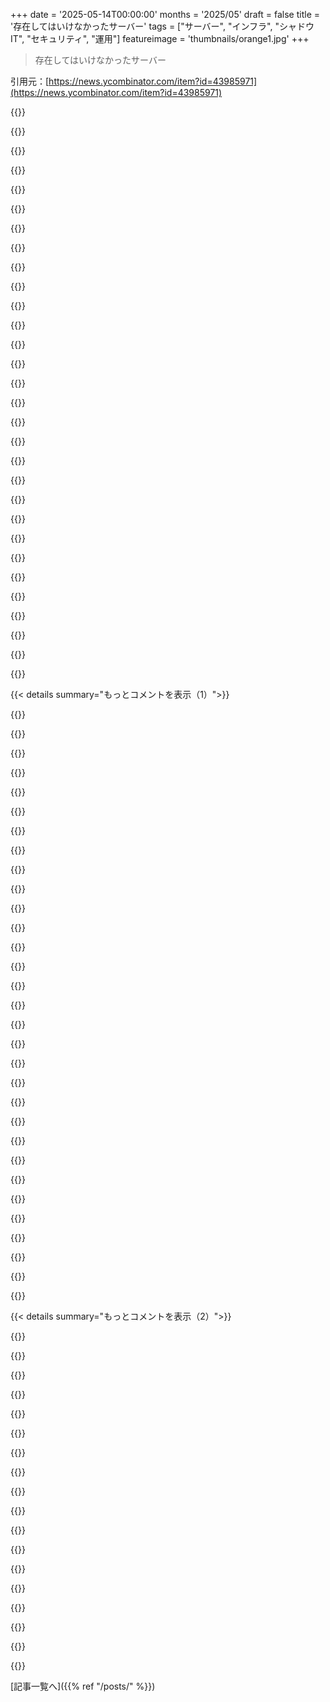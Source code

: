 +++
date = '2025-05-14T00:00:00'
months = '2025/05'
draft = false
title = '存在してはいけなかったサーバー'
tags = ["サーバー", "インフラ", "シャドウIT", "セキュリティ", "運用"]
featureimage = 'thumbnails/orange1.jpg'
+++

> 存在してはいけなかったサーバー

引用元：[https://news.ycombinator.com/item?id=43985971](https://news.ycombinator.com/item?id=43985971)




{{<matomeQuote body="昔、非営利団体で働いてたんだけど、合法的な不正レベルがすごかったんだ。一度政府機関に監査されたことがあった。その機関はNFP spaceからのロビー活動で活動がめっちゃ制限されてたんだけどね。監査後、その機関の責任者は記者会見でこんな感じのことを言ってたな。「発見内容を、違法な行動だけじゃなく、市民が非営利団体に期待することに関連する部分も公開できるといいと思う。人びとはチャリティの資金が実際にどれだけチャリティ目的で使われてて、どれだけが役員やスタッフへの実質的な贈り物に使われてるか、正確に理解できるべきだ」。<br>まあ、それが全てを物語ってる。不正は続いてる、ただ合法的な道を見つけるだけ。" userName="protocolture" createdAt="2025/05/15 00:47:27" color="#45d325">}}




{{<matomeQuote body="「NFP space」って何？ ググったけど、ただのローカルクラブとかNFPって名前の会社しか出てこないんだけど、どれも強力なロビー団体っぽくないな。" userName="skrebbel" createdAt="2025/05/15 08:14:43" color="">}}




{{<matomeQuote body="Not for profit（非営利）のことだよ。<br>普通のチャリティとか、公益法人みたいな他の法的地位も含まれるね。" userName="protocolture" createdAt="2025/05/15 09:51:57" color="">}}




{{<matomeQuote body="NFP ＝ Not For Profit だよ。" userName="compiler-devel" createdAt="2025/05/15 08:23:17" color="">}}




{{<matomeQuote body="普通、NGO（非政府組織）って言うよね。Not For Profitはただの婉曲表現だよ。カジュアルな会話ではnonprofitって言う人が多いかな。気取ってる人は、アメリカだと501.c3 nonprofitとかね。他の国でどうなってるかは知らないけど。" userName="genewitch" createdAt="2025/05/15 15:59:24" color="">}}




{{<matomeQuote body="Hans Wilsdorf Foundationみたいなところを調べてみなよ。Rolexの実質的な所有者で、チャリティを装って運営してるんだ。法律上、財務やチャリティ寄付を開示する義務がなくて、財団が所有してるおかげで法人税も払わないらしい。" userName="piltdownman" createdAt="2025/05/15 15:07:14" color="#ff5c5c">}}




{{<matomeQuote body="まあ、正直言って、それはDACH（ドイツ・オーストリア・スイス）地域では家族が所有権を維持するための一般的なやり方であって、個人的には一部のドイツ産業が遅れてる理由の象徴だと思うけどね。イノベーションを促すにはある程度の創造的破壊が必要だけど、それは50～70年前にそれを利用した家族が作った障壁によって阻まれてる。Bosch、Thyssenkrupp、Aldi、Lidl、Bertelsmannなんかも全部そうだよ。" userName="alephnerd" createdAt="2025/05/15 16:03:25" color="#ff5c5c">}}




{{<matomeQuote body="俺から見ると、それはNFP spaceが、そこそこ金持ちから超金持ちまでがとんでもない税率を避けるために使う税金回避ツールチェーンの最終地点になってる自然な結果に見えるんだ。（参考：トラスト→大規模な終身保険→終身保険で新しいトラストと次世代の生命保険に資金供給→税金効率よく移せない古いトラストの残りは家族支配のチャリティに寄付→家族支配の非営利団体に資金供給）。そういう setup では、NFPは単に税優遇された資金の別のバケツで、役職や理事会ポストへの手厚い任命とか、めったにないけど家族の経済目標を促進するチャリティ活動とかで自分の利益を追求するために使われるんだ。その setup では、お前が見てる不正が本当の価値で、お前が見てるチャリティは、その資金に対して税金の代わりに払われるコストなんだ。本当の不正は、残念ながら普通の人間から募金を集めるチャリティで起きてる行動だよ。" userName="snapplebobapple" createdAt="2025/05/15 13:40:24" color="#785bff">}}




{{<matomeQuote body="ここで話してる「とんでもない税率」って具体的に何？ その言い方がよく分からないんだけど。" userName="no_wizard" createdAt="2025/05/15 15:14:54" color="">}}




{{<matomeQuote body="それはね、税金から得られると認識するメリットよりもずっと高くて、税金逃れとか抜け穴を作るためのロビー活動を強く動機付けるレベルのことだよ。例えば、俺の州の最高限界税率は49パーセントなんだけど、それは俺にとってはとんでもないね。だって政府の事業選択が、俺がそのお金でやりたいことと合わないし、全ての支出が、もし俺が自分でやった場合に比べて15～20パーセントは割高に感じるから。穴だらけの道とか、普通レベルの学校や医療に、一流レベルのものが手に入るはずのコストを払ってる感じだよ。" userName="snapplebobapple" createdAt="2025/05/16 00:26:13" color="#45d325">}}




{{<matomeQuote body="”insane tax levels”（めちゃくちゃな税金レベル）ってのは、そもそも成功させてくれた社会に貢献しろってことだと思うよ。" userName="Pet_Ant" createdAt="2025/05/15 17:09:18" color="">}}




{{<matomeQuote body="俺もそう思うよ。自分が成功できた社会に貢献してエコシステムを健全に保つのが当たり前だって、なんでみんな分かんなくなるのか理解できんわ。他の何もかもと一緒なのにさ。" userName="no_wizard" createdAt="2025/05/15 20:46:06" color="">}}




{{<matomeQuote body="多く使うことと貢献を結びつけるのはズレてる。失敗に多く使っても失敗を助長するだけだ。俺はたくさん貢献してるのに見返りが少ないのが不満なんだ。エコシステムや国、世界が発展してほしいのに、金をつぎ込んで無駄にするのは不健全で続かないよ。<br>使ったものが失敗、得たものが成功。俺はあまり得てないのに（社会的なものは欲しいけど）、出費はひどいレベル。だから出費を管理しようとするわけ。" userName="snapplebobapple" createdAt="2025/05/16 00:38:01" color="#ff33a1">}}




{{<matomeQuote body="＞だってそういうのは自分にもビジネスにも良いからってか。まさに真のフィラントロープだね！" userName="Pet_Ant" createdAt="2025/05/16 01:02:56" color="">}}




{{<matomeQuote body="これはマジでみんな自己中心的思考で動いてるんだ。ホームレスとか見るのは嫌でチャリティに寄付したりするよ。<br>政府が”affordable housing”に金をかけるのも嫌。あれ overpriced な住宅を補助してるだけじゃん。そうじゃなくて、政策を賢くコスト効率良いものにして、住宅価格バブルの原因をなくせば良いんだ。例えば許可時間を短くすれば、利息コストが減って供給が増えてみんなの住宅コストが下がる。<br>バカな政策をやめてから、残ったニーズのために affordable housing を考えろって感じ。" userName="snapplebobapple" createdAt="2025/05/16 13:03:08" color="#45d325">}}




{{<matomeQuote body="＞Said government agency... opinions.←これは間違いで正直じゃない。制限は政府の人間や選ばれた役人から来る。ロビイストは強制できない。これは事実。<br>もし役人が腐敗してるなら責任追及すべき。HNでも現実でも、法案チェックして議員に手紙書いたり選挙で落としたりする人誰もいないじゃん？<br>これは市民側の民主主義の失敗だよ。投票だけじゃなく、選んだ人の行動を監視して責任追及すること。<br>代表者の行動を追跡せず投票してたら状況を悪化させてる。ロビー活動も規制すべきだけど、根本は腐敗と説明責任の欠如だよ。" userName="throw10920" createdAt="2025/05/15 15:31:51" color="#38d3d3">}}




{{<matomeQuote body="つまりさ、賄賂を渡す側は、受け取る側が受け取らなくても強制できないから、責任はないってこと？" userName="vkou" createdAt="2025/05/15 15:56:08" color="">}}




{{<matomeQuote body="＞これは間違いで正直じゃない...。事実だ。意見じゃない。←部分的に同意。政治家にも非はあるけど、彼らは選挙に影響しそうなロビーにすぐ屈するんだ。この件もそう。<br>redditで言うみたいに、みんなダメだね。<br>＞代表者の行動を追跡せずに投票してるなら、状況を悪化させてる。←典型的なベージュ独裁だ。小さな行動で政府の責任を追及する方法はない。大きな争点で逃げ切る。政党全体で判断せざるを得ないから最悪。<br>＞ロビー活動が根本の問題じゃない...。←正直言って、システム全体の問題だよ。一つの問題で政府を痛める方法はない。特に有権者の90%が無関心ならね。" userName="protocolture" createdAt="2025/05/15 23:03:05" color="#ff5733">}}




{{<matomeQuote body="良いニュアンス加えてくれてサンキュー。政治家は操られるけど、MuskがRepublican議員に広告で対抗すると脅したみたいに、国民からの”選挙の怖れ”を感じることもあるんだ。<br>”Beige democracy”は初めて聞いたけど、Charlie Strossの記事はすごく興味深い。<br>＞小さな行動に政府の責任を追及する方法はない←部分的に同意。でも予備選挙とかで候補者選別は可能。<br>根本の問題は＞特に有権者の90%が無関心ならね←これだと思う。人々が気にかけてれば、もっと良い投票制度になったり、議員を脅したりできる。システムは”設計通り”だけど、市民の努力による。見てるひどい動きは”人々がマジで気にしてない”からだ。<br>ロビー活動も助長するけど、根本の問題に取り組む方がはるかに重要だよ。" userName="throw10920" createdAt="2025/05/20 10:39:50" color="#ff5733">}}




{{<matomeQuote body="規模の大きいNGOとかチャリティ組織でさ、汚職だったり、サボりだったり、あからさまな詐欺みたいなのが全くない組織なんて見たことないんだよね。正直これで、そういう系の組織全部に対する見方がかなり変わっちゃったよ。" userName="nickdothutton" createdAt="2025/05/15 07:32:43" color="">}}




{{<matomeQuote body="うんうん、俺も経験あるわ〜。でもさ、逆もまた真実で、小さいチャリティ組織は心底信じてる人がいて、目標に向かって死ぬ気で頑張ってる経験もあるんだよね。" userName="protocolture" createdAt="2025/05/15 09:50:52" color="">}}




{{<matomeQuote body="ボランティアの人はほぼいつも善良な人たちだよね、ああいう場所で。俺の経験だと、問題なのは“プロ”の人たち。一番上の人たちまで。" userName="nickdothutton" createdAt="2025/05/15 14:21:24" color="">}}




{{<matomeQuote body="規模によるかな。同じ組織の別の支部でコンサルしたことあるんだけどさ。そっちは職員が4人くらいで、ボランティアから昇進した人たち。多少の縁故採用はあったけど、給料もらってる人はみんな組織の目的をすごく熱く信じてたね。それに給料もめっちゃ低かったと思う。それと俺がいた支部を比べると、もう全然違う。何もしない管理職が何層もいて、べらぼうな給料もらって、自分たちを素晴らしいパーティーとかメディアイベントに送る方法ばっかり探してたんだ。リハビリに特化した部署もあったんだけど、6人くらいのスタッフで3～4年運営してたんだ。自分たちのプログラムの効果を証明するために、 fantastic rehab holidays に行ってたよ。残念ながら最初の何年かはリハビリプログラムのボランティアを見つけるのに苦労して、自分のスタッフを常にヨーロッパ旅行とかヨット冒険とかに送ってたみたい。" userName="protocolture" createdAt="2025/05/15 23:11:31" color="#ff5733">}}




{{<matomeQuote body="まあ公平に見て、これって大半のデカい組織に当てはまる話だよね、営利企業だろうが教育機関だろうが政府機関だろうがさ。" userName="dghlsakjg" createdAt="2025/05/15 15:04:59" color="">}}




{{<matomeQuote body="ごめん、でもそれは違うんじゃない？ 中規模の企業でさえ、政府についてみんなが文句言ってるような問題は正確には持ってないよ。政府の職員と話すと、全く同じ状況なんだ。多くの利害関係者がいる大規模でまとまりのない組織は同じ状況になるんだよ。少なくとも政府は人々を助ける傾向があるけど、企業はそうじゃないでしょ。" userName="Pet_Ant" createdAt="2025/05/15 17:13:11" color="">}}




{{<matomeQuote body="俺の政府勤めの友達といつも経験談を共有してるよ。でもさ、俺の“このクレイジーな会社では、ITインフラを担当する複数の競合するチームがあって、それぞれ別の管理職がついてたんだ”って話は、彼の“いやうちには2つの省にまたがる技術的に3つの異なる事業ラインに12チームあるよ”って話には比べものにならないね。" userName="protocolture" createdAt="2025/05/17 01:48:43" color="">}}




{{<matomeQuote body="チャリティとか非営利団体って、税金逃れしながら汚職を資金洗浄する一番簡単な方法に見えるんだけど、特に億万長者なら自分を良く見せられるしね。" userName="bionsystem" createdAt="2025/05/15 09:19:44" color="">}}




{{<matomeQuote body="どうなんだろ、管轄地域で違うんだろうけど、俺の地域で絶対ありえないのは、役員がチャリティから直接利益を得ることなんだ。まあ手厚く保護されてるけどね。でも収益を“所有”することは絶対にない。俺がいたところの役員の一人は、彼に割り当てられた3台の社用車が見つかったらしいけど。逆にさ、同じチャリティの上級管理職になるのはめちゃくちゃ儲かったんだ。年収は upper 6 figure で、期待されることなんて何もないし、業者からは substantial holidays や食事に連れてってもらえるし、12ヶ月ごとに low 6 figure のボーナスも出た。マジで別世界だったよ。" userName="protocolture" createdAt="2025/05/17 01:51:37" color="#45d325">}}




{{<matomeQuote body="こういう状況、前にも見たことあるわー。だからオフサイトバックアップってマジ大事なんだよ。誰かが責任逃れのためにデータを意図的に壊そうとしてる時に、バックアップからデータを提供したこともあるよ。この話、別にデータを壊そうとしてなくてもよくあるテーマを示唆してるよね。引き継いだものをぶっ壊しといて、問題が起きたら前任者のせいにする奴がいるって話。<br>" userName="johnklos" createdAt="2025/05/14 16:55:32" color="#38d3d3">}}




{{<matomeQuote body="でもさ、逆に前任者を責めないと裏目に出ることもあるんだよ。昔、ヤバいコードベースを引き継いで、マジ頑張って改善しようとしたの。でも時間がなくてさ。そしたら、俺が去った後、後任の奴がまだ残ってた悪い部分をすぐ俺のせいにしてきたんだよ。<br>" userName="apples_oranges" createdAt="2025/05/14 18:48:16" color="">}}




{{< details summary="もっとコメントを表示（1）">}}

{{<matomeQuote body="あー、それ思い出した！古典的な Dilbert のコミック「The code mocking」みたいだね。<br>これは Reddit のリンクだよ。<br>（Reddit は Dilbert の作者とそのサイトがヤバいことになってるからね）<br>https://www.reddit.com/r/ProgrammerHumor/comments/195lc8/whe...<br>" userName="lukan" createdAt="2025/05/15 00:02:38" color="">}}




{{<matomeQuote body="もっと良いリンクはこれだよ。<br>https://dilbert-viewer.herokuapp.com/2013-02-24<br>" userName="teddyh" createdAt="2025/05/15 13:57:29" color="">}}




{{<matomeQuote body="もし書き直してたとしても、そいつはあんたの新しいコードを責めたと思うよ。責める奴はジュニアだよ。もし責めるなら、あんたは本当のシニアじゃないね。<br>" userName="ipaddr" createdAt="2025/05/14 21:31:17" color="#38d3d3">}}




{{<matomeQuote body="ジュニアは責める。シニアは静かに裁く。<br>" userName="jbeninger" createdAt="2025/05/15 12:21:43" color="#45d325">}}




{{<matomeQuote body="それはプログラマーの誇り高き伝統だよね。git blame runしながら静かにため息ついて、怒ってブツブツ言いながら、自分がそのコード書いた奴だって約20%の確率で気づくんだからさ。<br>" userName="pavel_lishin" createdAt="2025/05/15 15:42:18" color="#ff5c5c">}}




{{<matomeQuote body="汚職ってあんなに簡単に起こるんだなっていつも興味深いんだよね。経理はちゃんと二重チェックしてるもんだと思ってたんだけど、誰かが勝手にアカウント作ってお金が出ていっても、何年も誰も気づかないって会社をたくさん見てきたよ。自動請求書作った時なんて、何ヶ月もデータが欠けてたのに金が支払われててさ。あれはどんな請求書でも通っちゃうんだなって思ったね。<br>" userName="duxup" createdAt="2025/05/14 17:12:16" color="#45d325">}}




{{<matomeQuote body="Robert McNamara が Ford を引き継いだ時、経理がマジでめちゃくちゃでさ、請求書を重さで測って、予想される金額/重さの比率とそんなにかけ離れてなければ支払ってたんだって。<br>" userName="forinti" createdAt="2025/05/14 18:02:25" color="#38d3d3">}}




{{<matomeQuote body="Google ですらさ、ただ請求書を送るだけで金を受け取った奴が何人か結局捕まったんだぜ。<br>" userName="duxup" createdAt="2025/05/14 18:40:57" color="#45d325">}}




{{<matomeQuote body="ある奴がFacebookとGoogleに1億ドルも不正請求して捕まったらしいよ。もし100万ドルくらいでやめてたら多分逃げ切れてたと思う。他にもいるんじゃないかなあ。https://www.npr.org/2019/03/25/706715377/man-pleads-guilty-t..." userName="0cf8612b2e1e" createdAt="2025/05/14 19:30:02" color="#45d325">}}




{{<matomeQuote body="この記事読んで自分の元職場思い出したわ。マネージャーが”外部デザイン作業”って偽って自分の給料の5倍を会社に請求してたんだ。結局、安く外注して差額を懐に入れてただけ。そいつは他のチームを潰そうとする奴で、俺が辞めた理由の一つでもあった。クビになったのは、取締役会がCTO、CPO、CEOをまとめてクビにした後。会社は急拡大したけど、結局ゼロになってスクラップで売られた。ライターなら本にしたいエピソード満載だよ。" userName="whstl" createdAt="2025/05/15 06:49:01" color="#38d3d3">}}




{{<matomeQuote body="どうやってバレたの？内部デザイナー巻き込むのはすごい間違いっぽいね。共犯者なしで、波風立てずに黙ってたら、多分長いことバレなかったんじゃないの？" userName="0cf8612b2e1e" createdAt="2025/05/15 18:06:07" color="">}}




{{<matomeQuote body="CFOが問題提起してたけど、誰も確認しようとしなかったんだって。新しいCTOが来て、最初の週に確認したら、会社に請求書出してたのがそのPMだって分かった。CTOはFiverrのデザイナーとも話したいって言って、結局そいつに実際払ってた金額は取るに足らなかったらしい。内部デザイナーの関与は俺もよく分からなかったんだけど、そいつもPMと一緒に、あと会社の最高給エンジニア（こいつは関係ないと思うけど）もその場でクビになったよ。" userName="whstl" createdAt="2025/05/17 11:42:33" color="#38d3d3">}}




{{<matomeQuote body="ああ、じゃあその詐欺は異常だってことで多分バレたけど、スタッフが忙しすぎたり怠けたりして調べなかったってことか。面白い話だね。偽りの契約作業で会社を騙すなんて話はどこにでもありそうだ。" userName="0cf8612b2e1e" createdAt="2025/05/17 15:36:07" color="">}}




{{<matomeQuote body="俺の元職場にはもっとヤバい話がいっぱい。Hubspotみたいに『Disrupted』って本出せるレベル。#MeToo会議とか匿名ブログ騒動とか、CEOが対応ミスしまくりで結局クビになった。辞めてからも、CEOたちが競合を買いまくって金使い果たしたり、900人への過剰雇用とかピラミッドスキーム状態。製品はSEOブログスパムだったよ。去年、ChatGPTの影響で潰れた。" userName="whstl" createdAt="2025/05/15 11:58:51" color="#45d325">}}




{{<matomeQuote body="A.J. Baimeの『Go Like Hell』（2010年）から：<br>フォード・モーター・カンパニーは毎月何百万ドルも垂れ流してた。正確な数字を出すのは不可能だった、だって会計システムがなかったから。”信じられるか？” ヘンリー2世は後に思い出した。”ある部署では、コスト計算を請求書の山を秤に乗せて重さでやってたんだ”" userName="rohitkhare" createdAt="2025/05/15 04:13:40" color="#ff5c5c">}}




{{<matomeQuote body="あるいは、重さじゃなく長さで測ってたって説もあるよ。請求書を重ねて定規で測り、フィートをドルに換算してたらしい。Joe Floodの『The Fires』に書いてある。他の引用元も探したけど見つからなかったって話も載ってるよ。https://www.reddit.com/r/WarCollege/comments/18z6i09/comment..." userName="rohitkhare" createdAt="2025/05/15 04:36:12" color="#38d3d3">}}




{{<matomeQuote body="彼がDODに行ったのは、まさに「政府をキレイにするビジネスマン」っていう典型的な感じからなんだよね。politicansがこういうこと言うのはDOGEが初めてじゃなくて、20年か30年おきに出てくる話みたいだよ。https://en.wikipedia.org/wiki/Whiz_Kids_(Department_of_Defen…" userName="psunavy03" createdAt="2025/05/14 21:43:30" color="">}}




{{<matomeQuote body="GWBもそうだったね。最近は周期が短くなってるみたい。" userName="dghlsakjg" createdAt="2025/05/15 15:16:18" color="">}}




{{<matomeQuote body="The Fog of Warで本人がそのことについて話してるよ（これ見たからって彼に対する見方が変わるわけじゃないだろうけどね）。" userName="forinti" createdAt="2025/05/14 19:45:35" color="">}}




{{<matomeQuote body="The Fog of Warはマジで見る価値あるよ。見た時、かなり辛かった。正直、今まで見た中で一番ヘビーな映画かも。彼は自分が関わった戦争犯罪をハッキリ話してるし、もし負けてたら戦犯として裁かれてただろうって正直に言ってるんだ。あと、Ford時代にはシートベルトの使用を広めたらしい。これが彼の倫理観を考える上でちょっと変な感じにさせるよね。" userName="adamcharnock" createdAt="2025/05/15 00:35:41" color="#ff33a1">}}




{{<matomeQuote body="ハッキリさせとくけど、McNamaraはシートベルト推した人だけど、開発普及には関与してない。Fordで有料オプションだったけど人気なし。Saabが標準化、Volvoが3点式を。USではNaderの本とか法律で義務化されるまで全然普及しなかったんだよ。" userName="nativeit" createdAt="2025/05/15 03:07:31" color="#45d325">}}




{{<matomeQuote body="＞彼もFordでシートベルトの使用を広めたらしい。これが彼の倫理観を考える上でちょっと変な感じにさせるよね。<br>それ変かな？事故で助かったドライバーは新しい車が必要になるけど、死んだ人は必要ないじゃん。" userName="joecool1029" createdAt="2025/05/15 03:00:36" color="">}}




{{<matomeQuote body="ChryslerのLee Iococcaはね、シートベルトキャンペーンには、車が崖から落ちたのに草の上に無事投げ出されたって話で対抗できるって書いてたらしいよ。なんか、温かいイメージだけで売ってるブランドもあるんだなって思う。" userName="aitchnyu" createdAt="2025/05/15 06:27:29" color="">}}




{{<matomeQuote body="いつもの請求額が大きいほど、端数レベルの金額も大きくなるんだよね。最近、ベンダー相手に面白かったのが、数千ドルを何ヶ月も請求し忘れてたのに、値上げを頼んだら思い出したってこと。" userName="viraptor" createdAt="2025/05/15 01:31:37" color="">}}




{{<matomeQuote body="請求書での不正ってよくある話で、あんまり捕まらないんだよね。最近だと、La Cañada-Flintridge CAの元市マネージャーが詐欺で訴えられたらしい。市のレターヘッドで車の保険会社に財産損害の請求書送って、自分で懐に入れてたんだって。あと数年前には、FBとかGoogleに請求書送って1億ドルも騙し取った奴もいたらしいよ。" userName="kjkjadksj" createdAt="2025/05/16 18:23:38" color="#ff33a1">}}




{{<matomeQuote body="このテーマに関する素晴らしい本があるよ。Dan Daviesのこれ！https://www.inkwellmanagement.com/books/lying-for-money リンクも貼っとくね。" userName="pjc50" createdAt="2025/05/15 09:35:28" color="#38d3d3">}}




{{<matomeQuote body="なんか見落とした気がするなー。あとで問題解決するために全部やるって言われたのに断ったんだろ。なのに必要なツールくれなかったって文句言うの？”いくらでも払う”って言うなら、必要なツール全部（プロセスの所有権とかも）含めるべきじゃん。" userName="jagged-chisel" createdAt="2025/05/14 16:27:35" color="">}}




{{<matomeQuote body="うん、なんか見落としてそう。俺の勝手な推測だけど、”問題を起こしてる”人がオーナーたちと特別な関係にあるんじゃない？オーナーたちはその人を完全には切りたくないんだろ、だから彼が必要なツールがないって言ってるんだと思うなー。" userName="kentm" createdAt="2025/05/14 16:30:38" color="#ff33a1">}}




{{<matomeQuote body="俺の頭にはすぐ組織犯罪が浮かんだわ。名前知られたくない奴らのマネーロンダリングとかさ。" userName="hengheng" createdAt="2025/05/14 16:32:09" color="">}}




{{<matomeQuote body="ポストの作者です。最後に、どうしても書けなかったヤバい部分を匂わせたんだよね。組織犯罪じゃないよ。でも、自分のもんじゃない金とか資源を横領して、バレないようにあらゆる手を使った奴らはいた。ハッキリ言えないけど、関係者の中には、ビジネスやオーナーにマジで損害を与えられる力を持ってる奴らがいたんだ。それが主要なビジネスだったから、ヤバかったんだよ。オーナーたちも知ってたけど、そいつらを”排除する余裕”がなかった。結局、オーナー自身も何が起きてるか分かってたけど、もうちょっとチェックすれば解決すると思ってたみたい。最後には、みんなにとって十分な金がある限り、盗まれても別にいいんだなって気づいたよ。" userName="draga79" createdAt="2025/05/14 17:18:37" color="#ff33a1">}}

{{</details>}}




{{< details summary="もっとコメントを表示（2）">}}

{{<matomeQuote body="まっすぐな脱税っぽいね。ビジネスに現金がいっぱい入るけど税金払わないで、帳簿をごまかして証拠を残さないようにする。盗んでる奴らもいるけど、税金よりは少ないのかも。それか、オーナー自身も関わってて捕まる可能性があるから、みんなでこのまま続けて帳簿をぐちゃぐちゃにしとくのが一番いいってことかもね。テレビのマフィアとかいらないんだよ、こういうのって。" userName="woah" createdAt="2025/05/14 21:50:14" color="#38d3d3">}}




{{<matomeQuote body="脱税なしでもこの手の詐欺はできるよ。請求書とか経費を悪用すればね。会計がぐちゃぐちゃなのをみんなが好む理由の一つだよ。脱税がゼロだったとは言わないけど、これは別問題に見えるね。" userName="whstl" createdAt="2025/05/15 07:12:20" color="">}}




{{<matomeQuote body="誰に（どれだけ）盗まれてるか知ってる方が、知らないよりマシだろ。知ってる悪魔の方が知らない悪魔よりマシな時もあるってことさ。" userName="Aloha" createdAt="2025/05/14 17:50:25" color="">}}




{{<matomeQuote body="＞ みんなにとって十分なお金がある限り、継続的な盗難で大丈夫でした。<br>@patio11 の言葉を借りると、「詐欺の最適な量は非ゼロ」ってことだね。[0] 0. https://www.bitsaboutmoney.com/archive/optimal-amount-of-fra..." userName="adolph" createdAt="2025/05/14 23:19:24" color="">}}




{{<matomeQuote body="他にも選択肢あったでしょ。もし盗難を認めるなら、それを普通のこととして受け入れて、泥棒にもっと金を払って盗むのをやめさせるとか、事業を売って盗難を誰か別の問題にするとか、当局を巻き込むとかさ。" userName="cryptonector" createdAt="2025/05/15 16:56:44" color="#45d325">}}




{{<matomeQuote body="もしこれで金もらってなかったなら、そもそもなんで関わったの？って思うわ。" userName="sidewndr46" createdAt="2025/05/14 19:59:16" color="">}}




{{<matomeQuote body="俺は仕事して金もらったんだよ。インフラ作ったり、設定したりとかね。" userName="draga79" createdAt="2025/05/14 20:04:10" color="">}}




{{<matomeQuote body="これがヒントっぽいね：「まだローカライズされてなかったから、ユーザーが使いやすいように、Archivistaのインターフェースをイタリア語に翻訳する作業までやったんだ」" userName="lisper" createdAt="2025/05/14 16:48:09" color="">}}




{{<matomeQuote body="いや、それはヒントじゃないよ（笑）今前のコメントに返信して、その部分を明確にしたとこだよ。" userName="draga79" createdAt="2025/05/14 17:19:07" color="">}}




{{<matomeQuote body="良い記事だったよ！ 今は技術的なアドバイスを求められたら、喜んでちゃんとした提案をするようにしてる。でも、”アドバイスの一部は聞きたいけど、他のことは間違ったやり方でやりたいんだ”って言われたら、たいてい”頑張って！”って言って立ち去るかな。" userName="BubbleRings" createdAt="2025/05/14 18:17:42" color="">}}




{{<matomeQuote body="筆者補足: 読者から組織犯罪の関与を推測する声があったけど、違ったんだ。状況はひどかったけどね。”最悪の部分”は、内部の信頼の悪用や不正行為のことで、詳しくはプライバシーのため話せないんだ。" userName="draga79" createdAt="2025/05/14 17:34:32" color="#ff33a1">}}




{{<matomeQuote body="＞ Archivistaのインターフェースをイタリア語に翻訳したんだ。まだ現地化されてなかったから、ユーザーが使いやすいようにね。＜br＞イタリア語圏のある地域は組織犯罪シンジケートで有名だよね。これがそうだったとしても驚くかな？ そうじゃないって想像するのはちょっと難しいね。" userName="theandrewbailey" createdAt="2025/05/15 03:26:58" color="">}}




{{<matomeQuote body="組織犯罪ならもっと組織されてるだろうね。これは中小企業の不正だよ。よくあるのは”Timを信頼してるから、コントロールなんていらない。彼は無駄だって言ってるし、従わせる気もないよ。これで問題ないと思う。とにかく問題解決して。”って感じだ。" userName="johngalt" createdAt="2025/05/15 17:11:42" color="#ff5733">}}




{{<matomeQuote body="年代とか書かないなんて、当時の技術レベルが分からなくて残念だな。オーナーの家に同期／バックアップするのに使ったツールはどうだったの？ 個人的には、なんでfreebsdに移ったの？ 別のアプリか用途だったの？ これはすごい話だね。今の時代ならnextcloudとかrsyncとか使うだろうね。＜br＞君の対応だけど、僕なら役員になってMSPを雇って自分のやりたいようにしただろうな。不正な組織の外からの目が必要なんだ。軍隊のXOみたいな感じでね。" userName="bzmrgonz" createdAt="2025/05/14 19:23:05" color="#38d3d3">}}




{{<matomeQuote body="時期は2009年あたりかな。バックアップはrsyncベースで、ハードリンクとrsyncで履歴を残してた。Perlスクリプトもあったけど名前は忘れちゃった。＜br＞君の意見は理解できるし同意だよ。でも当時は若くて、手遅れな状況より、健全なクライアントと良いものを作る方に集中してたんだ。＜br＞ALIXはFreeBSDに別のタスクのために切り替えたんだ。FreeBSDの読み取り専用サポートが新しい仕事にぴったりだったからね。" userName="draga79" createdAt="2025/05/14 20:49:33" color="#38d3d3">}}




{{<matomeQuote body="そのツール、rsnapshotにすごく似てるね。今でも使ってるよ。" userName="kro" createdAt="2025/05/15 04:43:08" color="">}}




{{<matomeQuote body="StoreBackupだったよ： https://www.nongnu.org/storebackup/en/" userName="draga79" createdAt="2025/05/15 06:05:16" color="#ff33a1">}}

{{</details>}}



[記事一覧へ]({{% ref "/posts/" %}})
